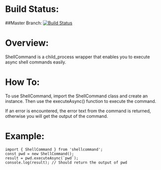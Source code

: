 # Build Status:

##Master Branch:
[![Build Status](https://travis-ci.org/daveabes/shellcommand.svg?branch=master)](https://travis-ci.org/daveabes/shellcommand)

# Overview:

ShellCommand is a child_process wrapper that enables you to execute async shell commands easily.

# How To:

To use ShellCommand, import the ShellCommand class and create an instance.
Then use the executeAsync() function to execute the command.

If an error is encountered, the error text from the command is returned, otherwise
you will get the output of the command.

# Example:

```
import { ShellCommand } from 'shellcommand';
const pwd = new ShellCommand();
result = pwd.executeAsync(`pwd`);
console.log(result); // Should return the output of pwd
```

